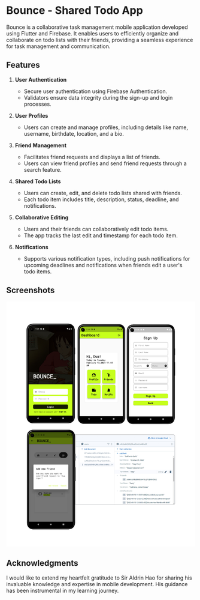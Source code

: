 # Bounce - Shared Todo App

Bounce is a collaborative task management mobile application developed using Flutter and Firebase. It enables users to efficiently organize and collaborate on todo lists with their friends, providing a seamless experience for task management and communication.

## Features

1. **User Authentication**
   - Secure user authentication using Firebase Authentication.
   - Validators ensure data integrity during the sign-up and login processes.

2. **User Profiles**
   - Users can create and manage profiles, including details like name, username, birthdate, location, and a bio.

3. **Friend Management**
   - Facilitates friend requests and displays a list of friends.
   - Users can view friend profiles and send friend requests through a search feature.

4. **Shared Todo Lists**
   - Users can create, edit, and delete todo lists shared with friends.
   - Each todo item includes title, description, status, deadline, and notifications.

5. **Collaborative Editing**
   - Users and their friends can collaboratively edit todo items.
   - The app tracks the last edit and timestamp for each todo item.

6. **Notifications**
   - Supports various notification types, including push notifications for upcoming deadlines and notifications when friends edit a user's todo items.

## Screenshots
<p align="center">
  <img src="/screenshots.png" alt="Demo">
</p>

## Acknowledgments

I would like to extend my heartfelt gratitude to Sir Aldrin Hao for sharing his invaluable knowledge and expertise in mobile development. His guidance has been instrumental in my learning journey.
